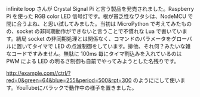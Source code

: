 infinite loop さんが Crystal Signal Pi と言う製品を発売されました。Raspberry Pi を使った RGB color LED 信号灯です。根が貧乏性なワタシは、NodeMCU で間に合うよね、と思い試してみました。当初は MicroPython で考えてみたものの、socket の非同期動作ができないと言うことで不慣れな Lua で書いています。結局 socket の非同期処理とは関係なく、コマンドのパラメータをグローバルに置いてタイマで LED の点滅制御をしています。排他、それ何？みたいな雑なコードですみません。無駄に 100ms 毎にタイマ割込みを入れているのは PWM による LED の明るさ制御も自前でやってみようとした名残りです。

http://example.com//ctrl/?red=0&green=64&blue=255&period=500&rpt=300 のようににして使います。YouTubeにバラックで動作中の様子を置きました。
